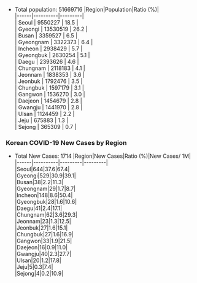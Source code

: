 * Total population: 51669716
  |Region|Population|Ratio (%)|  
|------|----------|---------|  
| Seoul | 9550227 | 18.5 |  
| Gyeongi | 13530519 | 26.2 |  
| Busan | 3359527 | 6.5 |  
| Gyeongnam | 3322373 | 6.4 |  
| Incheon | 2938429 | 5.7 |  
| Gyeongbuk | 2630254 | 5.1 |  
| Daegu | 2393626 | 4.6 |  
| Chungnam | 2118183 | 4.1 |  
| Jeonnam | 1838353 | 3.6 |  
| Jeonbuk | 1792476 | 3.5 |  
| Chungbuk | 1597179 | 3.1 |  
| Gangwon | 1536270 | 3.0 |  
| Daejeon | 1454679 | 2.8 |  
| Gwangju | 1441970 | 2.8 |  
| Ulsan | 1124459 | 2.2 |  
| Jeju | 675883 | 1.3 |  
| Sejong | 365309 | 0.7 |  

### Korean COVID-19 New Cases by Region  
* Total New Cases: 1714
  |Region|New Cases|Ratio (%)|New Cases/ 1M|  
|------|----------|---------|---------|  
|Seoul|644|37.6|67.4|  
|Gyeongi|529|30.9|39.1|  
|Busan|38|2.2|11.3|  
|Gyeongnam|29|1.7|8.7|  
|Incheon|148|8.6|50.4|  
|Gyeongbuk|28|1.6|10.6|  
|Daegu|41|2.4|17.1|  
|Chungnam|62|3.6|29.3|  
|Jeonnam|23|1.3|12.5|  
|Jeonbuk|27|1.6|15.1|  
|Chungbuk|27|1.6|16.9|  
|Gangwon|33|1.9|21.5|  
|Daejeon|16|0.9|11.0|  
|Gwangju|40|2.3|27.7|  
|Ulsan|20|1.2|17.8|  
|Jeju|5|0.3|7.4|  
|Sejong|4|0.2|10.9|  